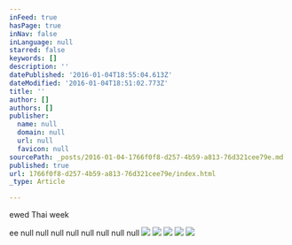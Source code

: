 ```yaml
---
inFeed: true
hasPage: true
inNav: false
inLanguage: null
starred: false
keywords: []
description: ''
datePublished: '2016-01-04T18:55:04.613Z'
dateModified: '2016-01-04T18:51:02.773Z'
title: ''
author: []
authors: []
publisher:
  name: null
  domain: null
  url: null
  favicon: null
sourcePath: _posts/2016-01-04-1766f0f8-d257-4b59-a813-76d321cee79e.md
published: true
url: 1766f0f8-d257-4b59-a813-76d321cee79e/index.html
_type: Article

---
```

ewed Thai week

ee
null
null
null
null
null
null
null
null
![](https://the-grid-user-content.s3-us-west-2.amazonaws.com/4c8dd5a7-349b-43ab-a81d-a62309f7da67.png)
![](https://the-grid-user-content.s3-us-west-2.amazonaws.com/bd04e04f-e83f-4da5-af2b-0354b588157a.png)
![](https://the-grid-user-content.s3-us-west-2.amazonaws.com/91a273d6-e8d2-4a2c-af71-54e4e40e3a37.png)
![](https://the-grid-user-content.s3-us-west-2.amazonaws.com/d82c54cd-9275-4d22-be35-62f724dcd118.png)
![](https://the-grid-user-content.s3-us-west-2.amazonaws.com/44f20d9c-4a93-4f58-9a85-91fd896cf2de.png)
